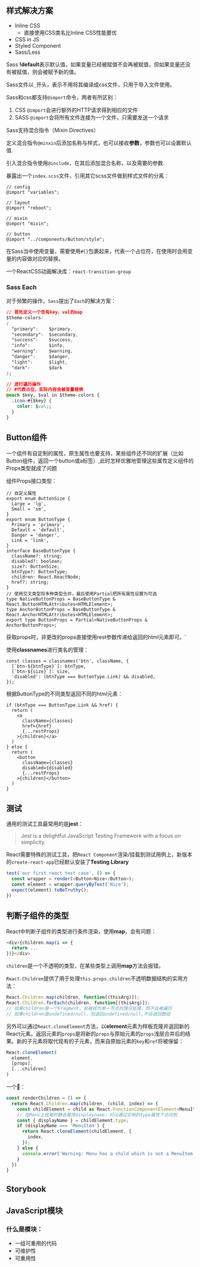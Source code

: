 ## 样式解决方案
- Inline CSS
  - 直接使用CSS类名比Inline CSS性能要优
- CSS in JS
- Styled Component
- Sass/Less


Sass  **!default**表示默认值，如果变量已经被赋值不会再被赋值，但如果变量还没有被赋值，则会被赋予新的值。

Sass文件以`_`开头，表示不用将其编译成css文件，只用于导入文件使用。

Sass和css都支持`@import`命令，两者有所区别：
1. CSS `@import`会进行额外的HTTP请求得到相应的文件
2. SASS `@import`会将所有文件连接为一个文件，只需要发送一个请求


Sass支持混合指令（Mixin Directives）

定义混合指令`@minxin`后添加名称与样式，也可以接收**参数**，参数也可以设置默认值.

引入混合指令使用`@include`，在其后添加混合名称，以及需要的参数.

暴露出一个`index.scss`文件，引用其它scss文件做到样式文件的分离：
```
// config
@import "variables";

// layout
@import "reboot";

// mixin
@import "mixin";

// button
@import "../components/Button/style";
```

在Sass当中使用变量，需要使用`#{}`包裹起来，代表一个占位符，在使用时会用变量的内容做对应的替换。

一个ReactCSS动画解决库：`react-transition-group`

### Sass Each
对于频繁的操作，`Sass`提出了`Each`的解决方案：
```css
// 首先定义一个含有key、val的map
$theme-colors: 
(
  "primary":    $primary,
  "secondary":  $secondary,
  "success":    $success,
  "info":       $info,
  "warning":    $warning,
  "danger":     $danger,
  "light":      $light,
  "dark":       $dark
);

// 进行遍历操作
// #代表占位，实际内容会被变量替换
@each $key, $val in $theme-colors {
  .icon-#{$key} {
    color: $val;;
  }
}

```

## Button组件
一个组件有自定制的属性，原生属性也要支持，某些组件还不同的扩展（比如Button组件，返回一个button或a标签）,此时怎样优雅地管理这些属性定义组件的Props类型就成了问题

组件Props接口类型：
```
// 自定义属性
export enum ButtonSize {
  Large = 'lg',
  Small = 'sm',
}
export enum ButtonType {
  Primary = 'primary',
  Default = 'default',
  Danger = 'danger',
  Link = 'link',
}
interface BaseButtonType {
  className?: string;
  disabled?: boolean;
  size?: ButtonSize;
  btnType?: ButtonType;
  children: React.ReactNode;
  href?: string;
}
// 使用交叉类型将多种类型合并，最后使用Partial把所有属性设置为可选
type NativeButtonProps = BaseButtonType & React.ButtonHTMLAttributes<HTMLElement>;
type AnchorButtonProps = BaseButtonType & React.AnchorHTMLAttributes<HTMLElement>;
export type ButtonProps = Partial<NativeButtonProps & AnchorButtonProps>;
```
获取props时，非更改的props直接使用rest参数传递给返回的html元素即可。`

使用**classnames**进行类名的管理：
```
const classes = classnames('btn', className, {
  [`btn-${btnType}`]: btnType,
  [`btn-${size}`]: size,
  'disabled': (btnType === ButtonType.Link) && disabled,
});
```

根据ButtonType的不同类型返回不同的html元素：
```
if (btnType === ButtonType.Link && href) {
  return (
    <a
      className={classes}
      href={href}
      {...restProps}
    >{children}</a>
  )
} else {
  return (
    <button
      className={classes}
      disabled={disabled}
      {...restProps}
    >{children}</button>
  )
}
```

## 测试
通用的测试工具最常用的是**jest**：
> Jest is a delightful JavaScript Testing Framework with a focus on simplicity.

React需要特殊的测试工具，把`React Component`渲染/挂载到测试用例上，新版本的`create-react-app`已经默认安装了**Testing Library**

```javascript
test('our first react test case', () => {
  const wrapper = render(<Button>Nice</Button>);
  const element = wrapper.queryByText('Nice');
  expect(element).toBeTruthy();
})
```

## 判断子组件的类型
React中判断子组件的类型进行条件渲染，使用**map**，会有问题：
```javascript
<div>{children.map(i => {
  return ... 
})}</div>
```
`children`是一个不透明的类型，在某些类型上调用**map**方法会报错。

`React.Children`提供了用于处理`this.props.children`不透明数据结构的实用方法：
```javascript
React.Children.map(children, function[(thisArg)]);
React.Children.forEach(children, function[(thisArg)]);
// 如果children是一个Fragment，会被视为单一节点的情况处理，而不会被遍历
// 如果children是undefined/null，则返回undefined/null,不会返回数组
```

另外可以通过`React.cloneElement`方法，以**element**元素为样板克隆并返回新的React元素。返回元素的`props`是将新的`props`与原始元素的`props`浅层合并后的结果。新的子元素将取代现有的子元素，而来自原始元素的`key`和`ref`将被保留：
```javascript
React.cloneElement(
  element,
  [props],
  [...children]
)
```

一个🌰：
```javascript
const renderChildren = () => {
  return React.Children.map(children, (child, index) => {
    const childElement = child as React.FunctionComponentElement<MenuItemProps>;
    // 在Menu上挂载的静态属性displayname，可以通过实例的type属性下访问到
    const { displayName } = childElement.type;
    if (displayName === 'MenuItem') {
      return React.cloneElement(childElement, {
        index,
      });
    } else {
      console.error('Warning: Menu has a child which is not a MenuItem content');
    }
  })
}
```

## Storybook




## JavaScript模块
### 什么是模块：
- 一组可重用的代码
- 可维护性
- 可重用性


